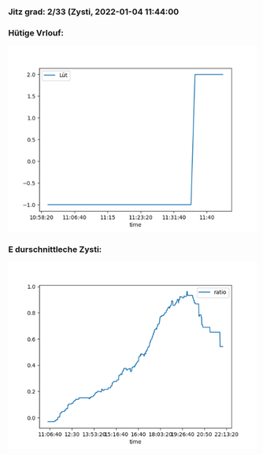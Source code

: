 ### Jitz grad: 2/33 (Zysti, 2022-01-04 11:44:00

### Hütige Vrlouf:
![Graph](Today.png)

### E durschnittleche Zysti:
![Graph](Zysti.png)